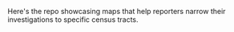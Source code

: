 Here's the repo showcasing maps that help reporters narrow their investigations to specific census tracts.
